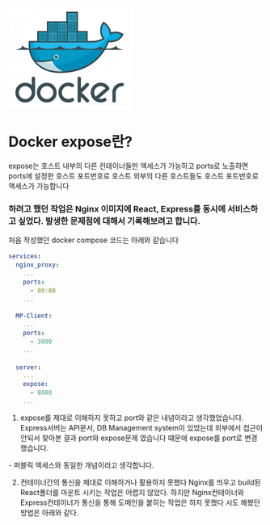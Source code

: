 ![](/study/assets/thumbnail_docker.png)

# Docker expose란?
expose는 호스트 내부의 다른 컨테이너들만 액세스가 가능하고 ports로 노출하면 ports에 설정한 호스트 포트번호로 호스트 외부의 다른 호스트들도 호스트 포트번호로 액세스가 가능합니다

### 하려고 했던 작업은 Nginx 이미지에 React, Express를 동시에 서비스하고 싶었다. 발생한 문제점에 대해서 기록해보려고 합니다.


처음 작성했던 docker compose 코드는 아래와 같습니다

```yml
services:
  nginx_proxy:
    ...
    ports:
      - 80:80
    ...

  MP-Client:
    ...
    ports:
      - 3000
    ...

  server:
    ...
    expose:
      - 8080
    ...
```

1. expose를 제대로 이해하지 못하고 port와 같은 내념이라고 생각했었습니다.
Express서버는 API문서, DB Management system이 있었는데 외부에서 접근이 안되서 찾아본 결과 port와 expose문제 였습니다 떄문에 expose를 port로 변경했습니다.

\- 퍼블릭 엑세스와 동일한 개념이라고 생각합니다.

2. 컨테이너간의 통신을 제대로 이해하거나 활용하지 못했다 Nginx를 띄우고 build된 React폴더를 마운트 시키는 작업은 어렵지 않았다. 하지만 Nginx컨테이너와 Express컨테이너가 통신을 통해 도메인을 붙히는 작업은 하지 못했다 시도 해봤던 방법은 아래와 같다.